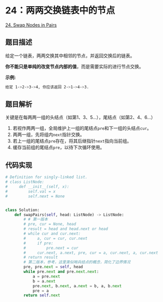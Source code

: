 # 24：两两交换链表中的节点

[24. Swap Nodes in Pairs](https://leetcode.com/problems/swap-nodes-in-pairs/)

## 题目描述

给定一个链表，两两交换其中相邻的节点，并返回交换后的链表。

**你不能只是单纯的改变节点内部的值**，而是需要实际的进行节点交换。

**示例:**

```sh
给定 1->2->3->4, 你应该返回 2->1->4->3.
```

## 题目解析

关键是在每两两一组的头结点（如第1、3、5...），尾结点（如第2、4、6...）

1. 若视作两两一组，全局维护上一组的尾结点`pre`和下一组的头结点`cur`。
2. 两两一组，先将组内`next`指针交换。
3. 若上一组的尾结点`pre`存在，将其后继指针`next`指向当前组。
4. 缓存当前组的尾结点`pre`，以待下次循环使用。

## 代码实现

```py
# Definition for singly-linked list.
# class ListNode:
#     def __init__(self, x):
#         self.val = x
#         self.next = None


class Solution:
    def swapPairs(self, head: ListNode) -> ListNode:
        # # 第一版本
        # pre, cur = None, head
        # result = head and head.next or head
        # while cur and cur.next:
        #     a, cur = cur, cur.next
        #     if pre:
        #         pre.next = cur
        #     cur.next, a.next, pre, cur = a, cur.next, a, cur.next
        # return result
        # 第二版本，参考，这里类似哨兵结点的概念，简化了边界情况
        pre, pre.next = self, head
        while pre.next and pre.next.next:
            a = pre.next
            b = a.next
            pre.next, b.next, a.next = b, a, b.next
            pre = a
        return self.next

```
